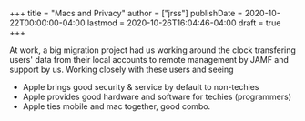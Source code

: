 +++
title = "Macs and Privacy"
author = ["jrss"]
publishDate = 2020-10-22T00:00:00-04:00
lastmod = 2020-10-26T16:04:46-04:00
draft = true
+++

At work, a big migration project had us working around the clock transfering users' data from their local accounts to remote management by JAMF and support by us. Working closely with these users and seeing

<!--more-->

-   Apple brings good security & service by default to non-techies
-   Apple provides good hardware and software for techies (programmers)
-   Apple ties mobile and mac together, good combo.